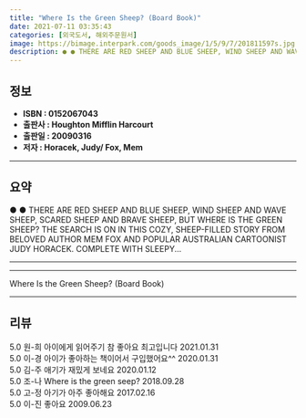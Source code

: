 ```yaml
---
title: "Where Is the Green Sheep? (Board Book)"
date: 2021-07-11 03:35:43
categories: [외국도서, 해외주문원서]
image: https://bimage.interpark.com/goods_image/1/5/9/7/201811597s.jpg
description: ● ● THERE ARE RED SHEEP AND BLUE SHEEP, WIND SHEEP AND WAVE SHEEP, SCARED SHEEP AND BRAVE SHEEP, BUT WHERE IS THE GREEN SHEEP? THE SEARCH IS ON IN THIS COZY,
---
```


## **정보**

- **ISBN : 0152067043**
- **출판사 : Houghton Mifflin Harcourt**
- **출판일 : 20090316**
- **저자 : Horacek, Judy/ Fox, Mem**

------



## **요약**

●  ●  THERE ARE RED SHEEP AND BLUE SHEEP, WIND SHEEP AND WAVE SHEEP, SCARED SHEEP AND BRAVE SHEEP, BUT WHERE IS THE GREEN SHEEP? THE SEARCH IS ON IN THIS COZY, SHEEP-FILLED STORY FROM BELOVED AUTHOR MEM FOX AND POPULAR AUSTRALIAN CARTOONIST JUDY HORACEK. COMPLETE WITH SLEEPY... 

------



------


Where Is the Green Sheep? (Board Book) 

------


## **리뷰** 

5.0 원-희 아이에게 읽어주기 참 좋아요 최고입니다 2021.01.31 <br/>5.0 이-경 아이가 좋아하는 책이어서 구입했어요^^ 2020.01.31 <br/>5.0 김-주 애기가 재밌게 보네요 2020.01.12 <br/>5.0 조-나 Where is the green seep?  2018.09.28 <br/>5.0 고-정 아기가 아주 좋아해요  2017.02.16 <br/>5.0 이-진 좋아요 2009.06.23 <br/>